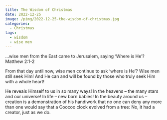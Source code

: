 ```yaml
---
title: The Wisdom of Christmas
date: 2022-12-25
image: /pimg/2022-12-25-the-wisdom-of-christmas.jpg
categories:
  - Christmas
tags:
  - wisdom
  - wise men
---
```


<p data-block-key="206y1">…wise men from the East came to Jerusalem, saying ‘Where is He’? Matthew 2:1-2 </p><p data-block-key="8bcqi">From that day until now, wise men continue to ask ‘where is He’? Wise men still seek Him! And He can and will be found by those who truly seek Him with a whole heart! </p><p data-block-key="di8nu">He reveals Himself to us in so many ways! In the heavens – the many stars and our universe! In life – new born babies! In the beauty around us – creation is a demonstration of his handiwork that no one can deny any more than one would say that a Coocoo clock evolved from a tree: No, it had a creator, just as we do. </p>

